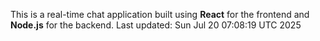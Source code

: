 This is a real-time chat application built using **React** for the frontend and **Node.js** for the backend.
Last updated: Sun Jul 20 07:08:19 UTC 2025
